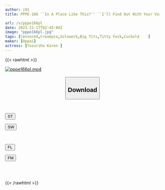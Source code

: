 ```yaml
---
author: j91
title: PPPE-166 ``In A Place Like This?'' ``I'll Find Out With Your Voice!'' ``Are You Going To Ejaculate Here!?'' A Devilish Big-breasted Reverse-chick Karen Yuzuriha

url: /v/pppe166pl
date: 2023-11-17T02:45:00Z
image: "pppe166pl.jpg"
tags: [Censored,Creampie,Solowork,Big Tits,Titty Fuck,Cuckold	 ]
maker: [Oppai]
actress: [Yuzuriha Karen ]
---
```



{{< rawhtml >}}

<div class="video" data-videoid="3qVRG1y6oDSdqjp">
    <a href="javascript:;">
        <img src="https://my.j91.asia/v/pppe166pl/pppe166pl.jpg" width="WIDTH" height="HEIGHT" alt="pppe166pl.mp4" loading="lazy">
    </a>
</div>

<script type="text/javascript" src="https://j91.asia/asset/on-demand-st.js"></script>

<br>
  <link rel="stylesheet" href="https://j91.asia/asset/bs5.css">
  
  <center>
  <button class="btn btn-primary" type="button" data-bs-toggle="collapse" data-bs-target=".multi-collapse" aria-expanded="false" aria-controls="multiCollapseExample1 multiCollapseExample2"><h2>Download</h2></button></center>
</p>
<div class="row">
  <div class="col">
    <div class="collapse multi-collapse" id="multiCollapseExample1">
      <div class="card card-body">
	      	      <br>
<div class="buttons">  
<p><a href="https://streamtape.to/v/3qVRG1y6oDSdqjp" target="_blank"><button class="btn-hover color-3"><i class="fa fa-download"></i> ST</button></a></p>
<p><a href="https://sfastwish.com/fjiy5jiw4usk" target="_blank"><button class="btn-hover color-2"><i class="fa fa-download"></i> SW</button></a></p></div>
    </div>
  </div>
</div>
  <div class="col">
    <div class="collapse multi-collapse" id="multiCollapseExample2">
      <div class="card card-body">
	      <br>
<div class="buttons">
<p><a href="javascript:;" target="_blank"><button class="btn-hover color-9"><i class="fa fa-download"></i> FL</button></a></p>
<p><a href="javascript:;" target="_blank"><button class="btn-hover color-8"><i class="fa fa-download"></i> FM</button></a></p></div>
<br><br>
      </div>
    </div>
  </div>
</div>

{{< /rawhtml >}}
